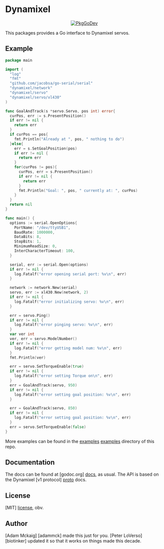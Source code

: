 # Dynamixel

<p align="center">
  <a href="https://pkg.go.dev/go.viam.com/dynamixel/"><img src="https://pkg.go.dev/badge/go.viam.com/dynamixel" alt="PkgGoDev"></a>
</p>

This packages provides a Go interface to Dynamixel servos.


## Example

```go
package main

import (
  "log"
  "fmt"
  "github.com/jacobsa/go-serial/serial"
  "dynamixel/network"
  "dynamixel/servo"
  "dynamixel/servo/xl430"
)

func GoalAndTrack(s *servo.Servo, pos int) error{
  curPos, err := s.PresentPosition()
  if err != nil {
    return err
  }
  if curPos == pos{
    fmt.Println("Already at ", pos, " nothing to do")
  }else{
    err = s.SetGoalPosition(pos)
    if err != nil {
      return err
    }
    for(curPos != pos){
      curPos, err = s.PresentPosition()
      if err != nil {
        return err
      }
      fmt.Println("Goal: ", pos, " currently at: ", curPos)
    }
  }
  return nil
}

func main() {
  options := serial.OpenOptions{
    PortName: "/dev/ttyUSB1",
    BaudRate: 1000000,
    DataBits: 8,
    StopBits: 1,
    MinimumReadSize: 0,
    InterCharacterTimeout: 100,
  }

  serial, err := serial.Open(options)
  if err != nil {
    log.Fatalf("error opening serial port: %v\n", err)
  }

  network := network.New(serial)
  servo, err := xl430.New(network, 2)
  if err != nil {
    log.Fatalf("error initializing servo: %v\n", err)
  }

  err = servo.Ping()
  if err != nil {
    log.Fatalf("error pinging servo: %v\n", err)
  }
  var ver int
  ver, err = servo.ModelNumber()
  if err != nil {
    log.Fatalf("error getting model num: %v\n", err)
  }
  fmt.Println(ver)

  err = servo.SetTorqueEnable(true)
  if err != nil {
    log.Fatalf("error setting Torque on\n", err)
  }
  err = GoalAndTrack(servo, 950)
  if err != nil {
    log.Fatalf("error setting goal position: %v\n", err)
  }

  err = GoalAndTrack(servo, 850)
  if err != nil {
    log.Fatalf("error setting goal position: %v\n", err)
  }
  err = servo.SetTorqueEnable(false)
}

```

More examples can be found in the [examples] [examples] directory of this repo.


## Documentation

The docs can be found at [godoc.org] [docs], as usual.
The API is based on the Dynamixel [v1 protocol] [proto] docs.


## License

[MIT] [license], obv.


## Author

[Adam Mckaig] [adammck] made this just for you.
[Peter LoVerso] [biotinker] updated it so that it works on things made this decade.




[ax]:       http://support.robotis.com/en/product/dynamixel/ax_series/dxl_ax_actuator.htm
[xl]:       http://support.robotis.com/en/product/dynamixel/xl-series/xl-320.htm
[docs]:     https://godoc.org/github.com/echolabsinc/dynamixel
[examples]: https://github.com/echolabsinc/dynamixel/tree/master/examples
[proto]:    http://support.robotis.com/en/product/dynamixel/ax_series/dxl_ax_actuator.htm#Control_Table
[license]:  https://github.com/echolabsinc/dynamixel/blob/master/LICENSE
